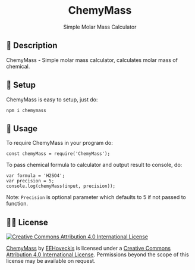 <h1 align="center">ChemyMass</h1>
<p align="center">Simple Molar Mass Calculator</p>

## 📝 Description
ChemyMass - Simple molar mass calculator, calculates molar mass of chemical.

## 🔧 Setup
ChemyMass is easy to setup, just do:
```
npm i chemymass
```

## 📕 Usage
To require ChemyMass in your program do:
```
const chemyMass = require('ChemyMass');
```

To pass chemical formula to calculator and output result to console, do:
```
var formula = 'H2SO4';
var precision = 5;
console.log(chemyMass(input, precision));
```

Note: `Precision` is optional parameter which defaults to 5 if not passed to function.

## 👨‍⚖️ License
[![Creative Commons Attribution 4.0 International License](https://i.creativecommons.org/l/by/4.0/88x31.png)](https://creativecommons.org/licenses/by/4.0/)

[ChemyMass](https://github.com/EEHoveckis/ChemyMass) by [EEHoveckis](https://github.com/EEHoveckis) is licensed under a [Creative Commons Attribution 4.0 International License](https://creativecommons.org/licenses/by/4.0/). Permissions beyond the scope of this license may be available on request.
